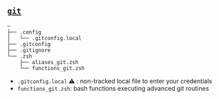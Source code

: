 ## [`git`](https://git-scm.com/)

~~~
~
├── .config
│   └── .gitconfig.local
├── .gitconfig
├── .gitignore
└── .zsh
    ├── aliases_git.zsh
    └── functions_git.zsh
~~~

- `.gitconfig.local` ⚠ : non-tracked local file to enter your credentials 
- `functions_git.zsh`: bash functions executing advanced git routines
